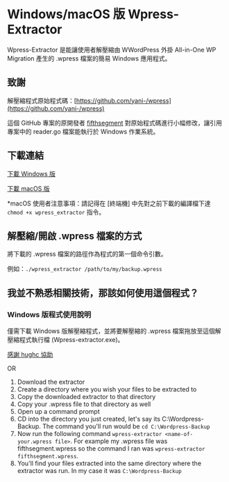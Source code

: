 # Windows/macOS 版 Wpress-Extractor
Wpress-Extractor 是能讓使用者解壓縮由 WWordPress 外掛 All-in-One WP Migration 產生的 .wpress 檔案的簡易 Windows 應用程式。

## 致謝
解壓縮程式原始程式碼：[https://github.com/yani-/wpress](https://github.com/yani-/wpress)

這個 GitHub 專案的原開發者 [fifthsegment](https://github.com/fifthsegment) 對原始程式碼進行小幅修改，讓引用專案中的 reader.go 檔案能執行於 Windows 作業系統。

## 下載連結
[下載 Windows 版](https://github.com/fifthsegment/Wpress-Extractor/raw/master/dist/wpress-extractor.exe)

[下載 macOS 版](https://github.com/fifthsegment/Wpress-Extractor/blob/master/dist/mac/wpress_extractor?raw=true)

*macOS 使用者注意事項：請記得在 [終端機] 中先對之前下載的編譯檔下達 `chmod +x wpress_extractor` 指令。

## 解壓縮/開啟 .wpress 檔案的方式
將下載的 .wpress 檔案的路徑作為程式的第一個命令引數。

例如：`./wpress_extractor /path/to/my/backup.wpress`

## 我並不熟悉相關技術，那該如何使用這個程式？
### Windows 版程式使用說明

僅需下載 Windows 版解壓縮程式，並將要解壓縮的 .wpress 檔案拖放至這個解壓縮程式執行檔 (Wpress-extractor.exe)。

[感謝 hughc 協助](https://github.com/hughc)


OR



1. Download the extractor 
2. Create a directory where you wish your files to be extracted to
3. Copy the downloaded extractor to that directory
4. Copy your .wpress file to that directory as well
5. Open up a command prompt
6. CD into the directory you just created, let's say its C:\Wordpress-Backup. The command you'll run would be `cd C:\Wordpress-Backup`
7. Now run the following command `wpress-extractor <name-of-your.wpress file>`. For example my .wpress file was fifthsegment.wpress so the command I ran was `wpress-extractor fifthsegment.wpress`.
8. You'll find your files extracted into the same directory where the extractor was run. In my case it was `C:\Wordpress-Backup`


